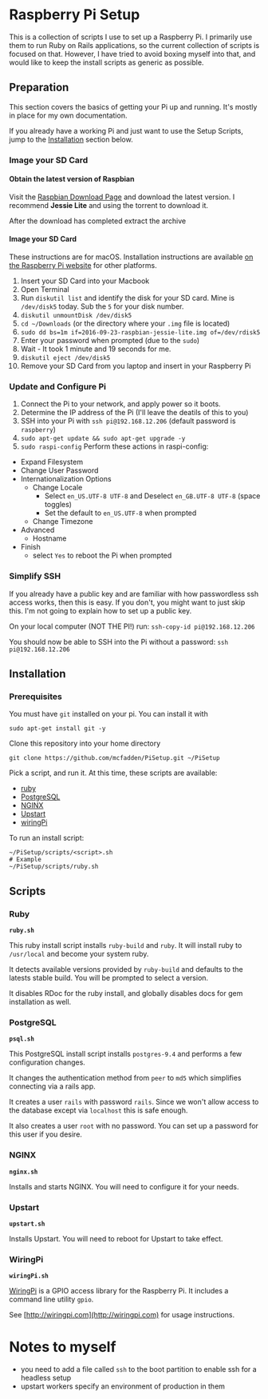 # Raspberry Pi Setup

This is a collection of scripts I use to set up a Raspberry Pi. I primarily use them to run Ruby on Rails applications, so the current collection of scripts is focused on that. However, I have tried to avoid boxing myself into that, and would like to keep the install scripts as generic as possible.

## Preparation

This section covers the basics of getting your Pi up and running. It's mostly in place for my own documentation.

If you already have a working Pi and just want to use the Setup Scripts, jump to the [Installation](#installation) section below.

### Image your SD Card

#### Obtain the latest version of Raspbian

Visit the [Raspbian Download Page](https://www.raspberrypi.org/downloads/raspbian/) and download the latest version. I recommend **Jessie Lite** and using the torrent to download it.

After the download has completed extract the archive

#### Image your SD Card

These instructions are for macOS. Installation instructions are available [on the Raspberry Pi website](https://www.raspberrypi.org/documentation/installation/installing-images/README.md) for other platforms.

1. Insert your SD Card into your Macbook
2. Open Terminal
3. Run `diskutil list` and identify the disk for your SD card. Mine is `/dev/disk5` today. Sub the `5` for your disk number.
4. `diskutil unmountDisk /dev/disk5`
5. `cd ~/Downloads`  (or the directory where your `.img` file is located)
6. `sudo dd bs=1m if=2016-09-23-raspbian-jessie-lite.img of=/dev/rdisk5`
7. Enter your password when prompted (due to the `sudo`)
8. Wait - It took 1 minute and 19 seconds for me.
9. `diskutil eject /dev/disk5`
10. Remove your SD Card from you laptop and insert in your Raspberry Pi

### Update and Configure Pi

1. Connect the Pi to your network, and apply power so it boots.
2. Determine the IP address of the Pi (I'll leave the deatils of this to you)
3. SSH into your Pi with `ssh pi@192.168.12.206`  (default password is `raspberry`)
4. `sudo apt-get update && sudo apt-get upgrade -y`
5. `sudo raspi-config` Perform these actions in raspi-config:
  * Expand Filesystem
  * Change User Password
  * Internationalization Options
    * Change Locale
      * Select `en_US.UTF-8 UTF-8` and Deselect `en_GB.UTF-8 UTF-8` (space toggles)
      * Set the default to `en_US.UTF-8` when prompted
    * Change Timezone
  * Advanced
    * Hostname
  * Finish
    * select `Yes` to reboot the Pi when prompted

### Simplify SSH
If you already have a public key and are familiar with how passwordless ssh access works, then this is easy. If you don't, you might want to just skip this. I'm not going to explain how to set up a public key.

On your local computer (NOT THE PI!) run: `ssh-copy-id pi@192.168.12.206`

You should now be able to SSH into the Pi without a password: `ssh pi@192.168.12.206`

## Installation

### Prerequisites

You must have `git` installed on your pi. You can install it with

    sudo apt-get install git -y

Clone this repository into your home directory

    git clone https://github.com/mcfadden/PiSetup.git ~/PiSetup


Pick a script, and run it. At this time, these scripts are available:

- [ruby](#ruby)
- [PostgreSQL](#postgresql)
- [NGINX](#nginx)
- [Upstart](#upstart)
- [wiringPi](#wiringpi)

To run an install script:

    ~/PiSetup/scripts/<script>.sh
    # Example
    ~/PiSetup/scripts/ruby.sh


## Scripts

### Ruby

**`ruby.sh`**

This ruby install script installs `ruby-build` and `ruby`. It will install ruby to `/usr/local` and become your system ruby.

It detects available versions provided by `ruby-build` and defaults to the latests stable build. You will be prompted to select a version.

It disables RDoc for the ruby install, and globally disables docs for gem installation as well.

### PostgreSQL

**`psql.sh`**

This PostgreSQL install script installs `postgres-9.4` and performs a few configuration changes.

It changes the authentication method from `peer` to `md5` which simplifies connecting via a rails app.

It creates a user `rails` with password `rails`. Since we won't allow access to the database except via `localhost` this is safe enough.

It also creates a user `root` with no password. You can set up a password for this user if you desire.

### NGINX

**`nginx.sh`**

Installs and starts NGINX. You will need to configure it for your needs.


### Upstart

**`upstart.sh`**

Installs Upstart. You will need to reboot for Upstart to take effect.

### WiringPi

**`wiringPi.sh`**

[WiringPi](http://wiringpi.com) is a GPIO access library for the Raspberry Pi. It includes a command line utility `gpio`.

See [http://wiringpi.com](http://wiringpi.com) for usage instructions.




# Notes to myself

- you need to add a file called `ssh` to the boot partition to enable ssh for a headless setup
- upstart workers specify an environment of production in them

